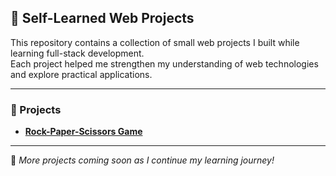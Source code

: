 ## 🧠 Self-Learned Web Projects

This repository contains a collection of small web projects I built while learning full-stack development.  
Each project helped me strengthen my understanding of web technologies and explore practical applications.

---

### 🚀 Projects

- [**Rock-Paper-Scissors Game**](https://github.com/Mecha-Coder/Rock-Paper-Scissors)

---

🧩 *More projects coming soon as I continue my learning journey!*
